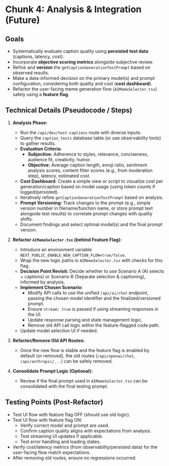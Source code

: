 # Chunk 4: Analysis & Integration (Future)

## Goals

*   Systematically evaluate caption quality using **persisted test data** (captions, latency, cost).
*   Incorporate **objective scoring metrics** alongside subjective review.
*   Refine and **version** the `getCaptionGenerationTestPrompt` based on observed results.
*   Make a data-informed decision on the primary model(s) and prompt configuration, considering both quality and cost (**cost dashboard**).
*   Refactor the user-facing meme generation flow (`AIMemeSelector.tsx`) safely using a **feature flag**.

## Technical Details (Pseudocode / Steps)

1.  **Analysis Phase:**
    *   Run the `/api/dev/test-captions` route with diverse inputs.
    *   Query the `caption_tests` database table (or use observability tools) to gather results.
    *   **Evaluation Criteria:**
        *   **Subjective:** Adherence to styles, relevance, conciseness, audience fit, creativity, humor.
        *   **Objective:** Average caption length, emoji ratio, sentiment analysis scores, content filter scores (e.g., from moderation step), latency, estimated cost.
    *   **Cost Dashboard:** Create a simple view or script to visualize cost per generation/caption based on model usage (using token counts if logged/persisted).
    *   Iteratively refine `getCaptionGenerationTestPrompt` based on analysis.
    *   **Prompt Versioning:** Track changes to the prompt (e.g., simple version number in filename/function name, or store prompt text alongside test results) to correlate prompt changes with quality shifts.
    *   Document findings and select optimal model(s) and the final prompt version.

2.  **Refactor `AIMemeSelector.tsx` (behind Feature Flag):**
    *   Introduce an environment variable `NEXT_PUBLIC_ENABLE_NEW_CAPTION_FLOW=true/false`.
    *   Wrap the new logic paths in `AIMemeSelector.tsx` with checks for this flag.
    *   **Decision Point Revisit:** Decide whether to use Scenario A (AI selects + captions) or Scenario B (Separate selection & captioning), informed by analysis.
    *   **Implement Chosen Scenario:**
        *   Modify API calls to use the unified `/api/ai/chat` endpoint, passing the chosen model identifier and the finalized/versioned prompt.
        *   Ensure `stream: true` is passed if using streaming responses in the UI.
        *   Update response parsing and state management logic.
        *   Remove old API call logic within the feature-flagged code path.
    *   Update model selection UI if needed.

3.  **Refactor/Remove Old API Routes:**
    *   Once the new flow is stable and the feature flag is enabled by default (or removed), the old routes (`/api/openai/chat`, `/api/anthropic/...`) can be safely removed.

4.  **Consolidate Prompt Logic (Optional):**
    *   Review if the final prompt used in `AIMemeSelector.tsx` can be consolidated with the final testing prompt.

## Testing Points (Post-Refactor)

*   Test UI flow with feature flag OFF (should use old logic).
*   Test UI flow with feature flag ON:
    *   Verify correct model and prompt are used.
    *   Confirm caption quality aligns with expectations from analysis.
    *   Test streaming UI updates if applicable.
    *   Test error handling and loading states.
*   Verify cost/latency metrics (from observability/persisted data) for the user-facing flow match expectations.
*   After removing old routes, ensure no regressions occurred. 